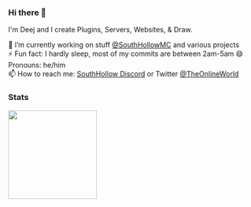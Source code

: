 ### Hi there 👋

I'm Deej and I create Plugins, Servers, Websites, & Draw. 

🔭 I’m currently working on stuff [@SouthHollowMC](https://github.com/SouthHollowMC) and various projects   
⚡ Fun fact: I hardly sleep, most of my commits are between 2am-5am 
😄 Pronouns: he/him  
📫 How to reach me: [SouthHollow Discord](https://discord.gg/jtZprD5) or Twitter [@TheOnlineWorld](https://twitter.com/theonlineworld2)   

### Stats
<div align="left">
  <img height="180em" src="https://github-readme-stats.vercel.app/api?username=Mr-Deej&count_private=true&show_icons=true&theme=cobalt" />
  <!--<img height="180em" src="https://github-readme-stats.vercel.app/api/top-langs/?username=Mr-Deej&theme=dark&layout=compact&langs_count=6" /> !--->
</div>
